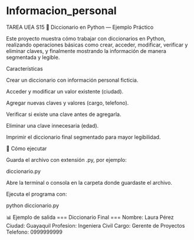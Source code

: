 # Informacion_personal
TAREA UEA S15
📝 Diccionario en Python — Ejemplo Práctico

Este proyecto muestra cómo trabajar con diccionarios en Python, realizando operaciones básicas como crear, acceder, modificar, verificar y eliminar claves, y finalmente mostrando la información de manera segmentada y legible.

Características

Crear un diccionario con información personal ficticia.

Acceder y modificar un valor existente (ciudad).

Agregar nuevas claves y valores (cargo, telefono).

Verificar si existe una clave antes de agregarla.

Eliminar una clave innecesaria (edad).

Imprimir el diccionario final segmentado para mayor legibilidad.

🚀 Cómo ejecutar

Guarda el archivo con extensión .py, por ejemplo:

diccionario.py


Abre la terminal o consola en la carpeta donde guardaste el archivo.

Ejecuta el programa con:

python diccionario.py

📊 Ejemplo de salida
=== Diccionario Final ===
Nombre: Laura Pérez
Ciudad: Guayaquil
Profesion: Ingeniera Civil
Cargo: Gerente de Proyectos
Telefono: 0999999999
